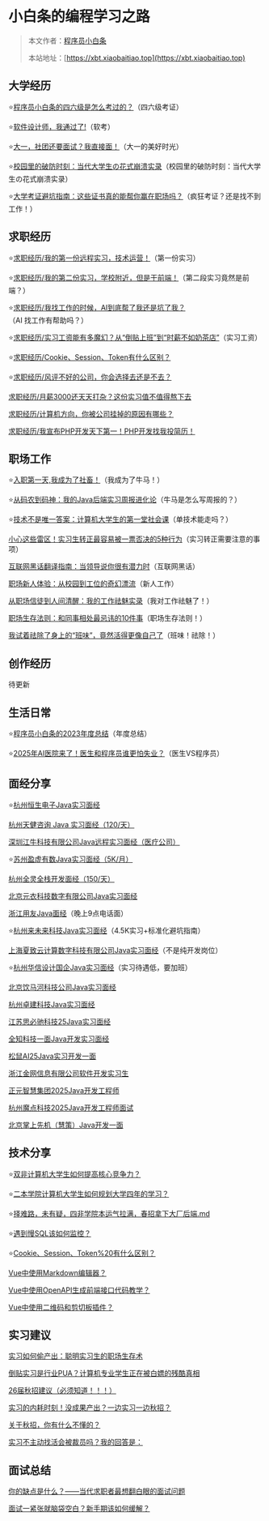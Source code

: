 # 小白条的编程学习之路

> 本文作者：[程序员小白条](https://github.com/luoye6)
>
> 本站地址：[https://xbt.xiaobaitiao.top](https://xbt.xiaobaitiao.top)

## 大学经历

⭐️[程序员小白条的四六级是怎么考过的？](大学经历/程序员小白条的四六级是怎么考过的？.md)（四六级考证）

⭐️[软件设计师，我通过了!](大学经历/软件设计师，我通过了！.md)（软考）

⭐️[大一，社团还要面试？我直接面！](大学经历/大一，社团还要面试？我直接面！.md)（大一的美好时光）

⭐️[校园里的破防时刻：当代大学生の花式崩溃实录](大学经历/校园里的破防时刻：当代大学生の花式崩溃实录.md)（校园里的破防时刻：当代大学生の花式崩溃实录）

⭐️[大学考证避坑指南：这些证书真的能帮你赢在职场吗？](大学经历/大学考证避坑指南：这些证书真的能帮你赢在职场吗？.md)（疯狂考证？还是找不到工作！）

## 求职经历

⭐️[求职经历/我的第一份远程实习，技术运营！](求职经历/我的第一份远程实习，技术运营！.md)（第一份实习）

⭐️[求职经历/我的第二份实习，学校附近，但是干前端！](求职经历/我的第二份实习，学校附近，但是干前端！.md)（第二段实习竟然是前端？）

⭐️[求职经历/我找工作的时候，AI到底帮了我还是坑了我？](求职经历/我找工作的时候，AI到底帮了我还是坑了我？.md)（AI 找工作有帮助吗？）

⭐️[求职经历/实习工资能有多魔幻？从“倒贴上班”到“时薪不如奶茶店”](求职经历/实习工资能有多魔幻？从“倒贴上班”到“时薪不如奶茶店”.md)（实习工资）

⭐️[求职经历/Cookie、Session、Token有什么区别？](求职经历/Cookie、Session、Token%20有什么区别？.md)

⭐️[求职经历/风评不好的公司，你会选择去还是不去？](求职经历/风评不好的公司，你会选择去还是不去？.md)

[求职经历/月薪3000还天天打杂？这份实习值不值得熬下去](求职经历/月薪3000还天天打杂？这份实习值不值得熬下去.md)

[求职经历/计算机方向，你被公司挂掉的原因有哪些？](求职经历/计算机方向，你被公司挂掉的原因有哪些？.md)

[求职经历/我宣布PHP开发天下第一！PHP开发找我投简历！](求职经历/我宣布%20PHP%20开发天下第一！PHP%20开发找我投简历！.md)

## 职场工作

⭐️[入职第一天,我成为了社畜！](职场工作/入职第一天,我成为了社畜！.md)（我成为了牛马！）

⭐️[从码农到码神：我的Java后端实习周报进化论](职场工作/从码农到码神：我的Java后端实习周报进化论.md)（牛马是怎么写周报的？）

⭐️[技术不是唯一答案：计算机大学生的第一堂社会课](职场工作/技术不是唯一答案：计算机大学生的第一堂社会课.md)（单技术能走吗？）

️[小心这些雷区！实习生转正最容易被一票否决的5种行为](职场工作/小心这些雷区！实习生转正最容易被一票否决的5种行为.md)（实习转正需要注意的事项）

️[互联网黑话翻译指南：当领导说你很有潜力时](职场工作/互联网黑话翻译指南：当领导说你很有潜力时.md)（互联网黑话）

️[职场新人体验：从校园到工位的奇幻漂流](职场工作/职场新人体验：从校园到工位的奇幻漂流.md)（新人工作）

️[从职场信徒到人间清醒：我的工作祛魅实录](职场工作/从职场信徒到人间清醒：我的工作祛魅实录.md)（我对工作祛魅了！）

️[职场生存法则：和同事相处最忌讳的10件事](职场工作/职场生存法则：和同事相处最忌讳的10件事.md)（职场生存法则！）

️[我试着祛除了身上的“班味”，竟然活得更像自己了](职场工作/我试着祛除了身上的“班味”，竟然活得更像自己了.md)（班味！祛除！）

## 创作经历
待更新


## 生活日常
⭐️[程序员小白条的2023年度总结](生活日常/程序员小白条的2023年度总结.md)（年度总结）

⭐️[2025年AI医院来了！医生和程序员谁更怕失业？](生活日常/2025年AI医院来了！医生和程序员谁更怕失业？.md)（医生VS程序员）


## 面经分享

⭐️[杭州恒生电子Java实习面经](面经分享/杭州恒生电子Java实习面经.md)

[杭州天健咨询 Java 实习面经（120/天）](面经分享/杭州天健咨询Java实习面经.md)

[深圳江牛科技有限公司Java远程实习面经（医疗公司）](面经分享/深圳江牛科技有限公司Java远程实习面经.md)

⭐️[苏州盈虚有数Java实习面经（5K/月）](面经分享/苏州盈虚有数Java实习面经.md)

[杭州全灵全栈开发面经（150/天）](面经分享/杭州全灵全栈开发面经.md)

[北京元衣科技数字有限公司Java实习面经](面经分享/北京元衣科技数字有限公司Java实习面经.md)

[浙江用友Java面经](面经分享/浙江用友Java面经.md)（晚上9点电话面）

⭐️[杭州来未来科技Java实习面经](面经分享/杭州来未来科技Java实习面经.md)（4.5K实习+标准化避坑指南）

[上海夏致云计算数字科技有限公司Java实习面经](面经分享/上海夏致云计算数字科技有限公司%20Java%20实习面经.md)（不是纯开发岗位）

⭐️[杭州华信设计国企Java实习面经](面经分享/杭州华信设计国企面经.md)（实习待遇低，要加班）

[北京饮马河科技公司Java实习面经](面经分享/北京饮马河科技公司Java实习面经.md)

[杭州卓建科技Java实习面经](面经分享/杭州卓建科技Java实习面经.md)

[江苏思必驰科技25Java实习面经](面经分享/江苏思必驰科技25Java实习面经.md)

[全知科技一面Java开发实习面经](面经分享/全知科技一面Java开发实习面经.md)

[松鼠AI25Java实习开发一面](面经分享/松鼠%20AI%2025Java实习开发一面.md)

[浙江金网信息有限公司软件开发实习生](面经分享/浙江金网信息有限公司软件开发实习生.md)

[正元智慧集团2025Java开发工程师](面经分享/正元智慧集团2025Java开发工程师.md)

[杭州魔点科技2025Java开发工程师面试](面经分享/杭州魔点科技2025Java开发工程师面试.md)

[北京掌上先机（慧策）Java开发一面](面经分享/掌上先机%20Java%20开发一面.md)

## 技术分享

⭐️[双非计算机大学生如何提高核心竞争力？](技术分享/双非计算机大学生如何提高核心竞争力？.md)

⭐️[二本学院计算机大学生如何规划大学四年的学习？](技术分享/二本学院计算机大学生如何规划大学四年的学习？.md)

⭐️[择难路，未有疑，四非学院本运气拉满，春招拿下大厂后端.md](技术分享/择难路，未有疑，四非学院本运气拉满，春招拿下大厂后端.md)

⭐️[遇到慢SQL该如何监控？](技术分享/遇到慢%20SQL%20该如何监控？.md)

⭐️[Cookie、Session、Token%20有什么区别？](技术分享/Cookie、Session、Token%20有什么区别？.md)

[Vue中使用Markdown编辑器？](技术分享/Vue%20中使用%20Markdown%20编辑器.md)

[Vue中使用OpenAPI生成前端接口代码教学？](技术分享/Vue%20中使用%20OpenAPI%20生成前端接口代码教学.md)

[Vue中使用二维码和剪切板插件？](技术分享/Vue%20中使用二维码和剪切板插件.md)

## 实习建议

[实习如何偷产出：聪明实习生的职场生存术](实习建议/实习如何偷产出：聪明实习生的职场生存术.md)

[倒贴实习是行业PUA？计算机专业学生正在被白嫖的残酷真相](实习建议/倒贴实习是行业PUA？计算机专业学生正在被白嫖的残酷真相.md)

[26届秋招建议（必须知道！！！）](实习建议/26届秋招建议（必须知道！！！）.md)

[实习的内耗时刻！没成果产出？一边实习一边秋招？](实习建议/实习的内耗时刻！没成果产出？一边实习一边秋招？.md)

[关于秋招，你有什么不懂的？](实习建议/关于秋招，你有什么不懂的？.md)

[实习不主动找活会被裁员吗？我的回答是：](实习建议/实习不主动找活会被裁员吗？我的回答是：.md)

## 面试总结

[你的缺点是什么？——当代求职者最想翻白眼的面试问题](面试总结/你的缺点是什么？——当代求职者最想翻白眼的面试问题.md)

[面试一紧张就脑袋空白？新手期该如何缓解？](面试总结/面试一紧张就脑袋空白？新手期该如何缓解？.md)